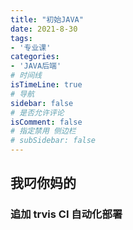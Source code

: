 ```yaml
---
title: "初始JAVA"
date: 2021-8-30
tags:
- '专业课'
categories:
- 'JAVA后端'
# 时间线
isTimeLine: true
# 导航
sidebar: false
# 是否允许评论
isComment: false
# 指定禁用 侧边栏
# subSidebar: false
---
```


## 我叼你妈的
### 追加 trvis CI 自动化部署